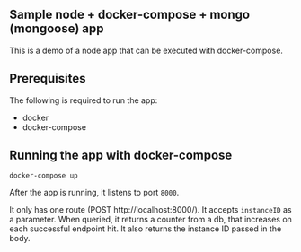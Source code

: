 ## Sample node + docker-compose + mongo (mongoose) app
This is a demo of a node app that can be executed with docker-compose. 

## Prerequisites
The following is required to run the app:
- docker
- docker-compose

## Running the app with docker-compose
```
docker-compose up
```

After the app is running, it listens to port `8000`. 

It only has one route (POST http://localhost:8000/). It accepts `instanceID` as a parameter. When queried, it returns a counter from a db, that increases on each successful endpoint hit. It also returns the instance ID passed in the body.
